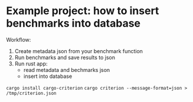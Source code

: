 # Example project: how to insert benchmarks into database

Workflow:

1. Create metadata json from your benchmark function
2. Run benchmarks and save results to json
3. Run rust app:
	- read metadata and bechmarks json
	- insert into database

`cargo install cargo-criterion`
`cargo criterion --message-format=json > /tmp/criterion.json`


